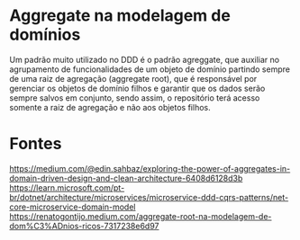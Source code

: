 # Aggregate na modelagem de domínios

Um padrão muito utilizado no DDD é o padrão agreggate, que auxiliar no agrupamento de funcionalidades de um objeto de domínio partindo sempre de uma raiz de agregação (aggregate root), que é responsável por gerenciar os objetos de domínio filhos e garantir que os dados serão sempre salvos em conjunto, sendo assim, o repositório terá acesso somente a raiz de agregação e não aos objetos filhos.

# Fontes
https://medium.com/@edin.sahbaz/exploring-the-power-of-aggregates-in-domain-driven-design-and-clean-architecture-6408d6128d3b
https://learn.microsoft.com/pt-br/dotnet/architecture/microservices/microservice-ddd-cqrs-patterns/net-core-microservice-domain-model
https://renatogontijo.medium.com/aggregate-root-na-modelagem-de-dom%C3%ADnios-ricos-7317238e6d97
